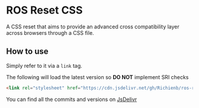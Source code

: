 # ROS Reset CSS
A CSS reset that aims to provide an advanced cross compatibility layer across browsers through a CSS file.

## How to use
Simply refer to it via a `link` tag.

The following will load the latest version so **DO NOT** implement SRI checks
```html
<link rel="stylesheet" href="https://cdn.jsdelivr.net/gh/Richienb/ros-reset-css@<GIT_COMMIT_SHA>/ros-reset.min.css">
```

You can find all the commits and versions on [JsDelivr](https://www.jsdelivr.com/package/gh/Richienb/ros-reset-css)
